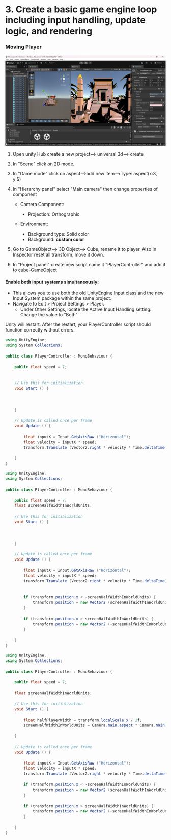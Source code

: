 # 3. Create a basic game engine loop including input handling, update logic, and rendering

### Moving Player

<img src="../images/directional light.png" width="700">

1. Open unity Hub create a new project--> universal 3d--> create
1. In "Scene" click on 2D mode.
1. In "Game mode" click on aspect-->add new item-->Type: aspect(x:3, y:5)
1. In "Hierarchy panel" select "Main camera" then change properties of component

   - Camera Component:

     - Projection: Orthographic

   - Environment:
     - Background type: Solid color
     - Background: **custom color**

1. Go to GameObject--> 3D Object--> Cube, rename it to player. Also In Inspector reset all transform, move it down.
1. In "Project panel" create new script name it "PlayerController" and add it to cube-GameObject

#### Enable both input systems simultaneously:

- This allows you to use both the old UnityEngine.Input class and the new Input System package within the same project.
- Navigate to Edit > Project Settings > Player.
  - Under Other Settings, locate the Active Input Handling setting: Change the value to "Both".

Unity will restart. After the restart, your PlayerController script should function correctly without errors.

```c#
using UnityEngine;
using System.Collections;

public class PlayerController : MonoBehaviour {

	public float speed = 7;


	// Use this for initialization
	void Start () {



	}

	// Update is called once per frame
	void Update () {

		float inputX = Input.GetAxisRaw ("Horizontal");
		float velocity = inputX * speed;
		transform.Translate (Vector2.right * velocity * Time.deltaTime);

	}
}
```

```c#
using UnityEngine;
using System.Collections;

public class PlayerController : MonoBehaviour {

	public float speed = 7;
	float screenHalfWidthInWorldUnits;

	// Use this for initialization
	void Start () {



	}

	// Update is called once per frame
	void Update () {

		float inputX = Input.GetAxisRaw ("Horizontal");
		float velocity = inputX * speed;
		transform.Translate (Vector2.right * velocity * Time.deltaTime);


		if (transform.position.x < -screenHalfWidthInWorldUnits) {
			transform.position = new Vector2 (screenHalfWidthInWorldUnits, transform.position.y);
		}

		if (transform.position.x > screenHalfWidthInWorldUnits) {
			transform.position = new Vector2 (-screenHalfWidthInWorldUnits, transform.position.y);
		}

	}
}
```

```c#
using UnityEngine;
using System.Collections;

public class PlayerController : MonoBehaviour {

	public float speed = 7;

	float screenHalfWidthInWorldUnits;

	// Use this for initialization
	void Start () {

		float halfPlayerWidth = transform.localScale.x / 2f;
		screenHalfWidthInWorldUnits = Camera.main.aspect * Camera.main.orthographicSize + halfPlayerWidth;

	}

	// Update is called once per frame
	void Update () {

		float inputX = Input.GetAxisRaw ("Horizontal");
		float velocity = inputX * speed;
		transform.Translate (Vector2.right * velocity * Time.deltaTime);

		if (transform.position.x < -screenHalfWidthInWorldUnits) {
			transform.position = new Vector2 (screenHalfWidthInWorldUnits, transform.position.y);
		}

		if (transform.position.x > screenHalfWidthInWorldUnits) {
			transform.position = new Vector2 (-screenHalfWidthInWorldUnits, transform.position.y);
		}

	}
}
```
